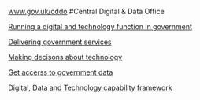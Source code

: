 www.gov.uk/cddo
#Central Digital & Data Office

[Running a digital and technology function in government](https://stephengill.github.io/guidance-experiment.github.io/functional-standard.html)

[Delivering government services](https://stephengill.github.io/guidance-experiment.github.io/service-manual.html)

[Making decisons about technology](#)

[Get accerss to government data](#)

[Digital, Data and Technology capability framework](#)
